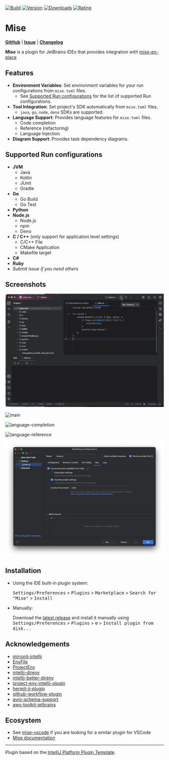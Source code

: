 [![Build](https://github.com/134130/intellij-mise/workflows/Build/badge.svg)](https://github.com/134130/intellij-mise/actions/workflows/build.yml)
[![Version](https://img.shields.io/jetbrains/plugin/v/24904-mise.svg)](https://plugins.jetbrains.com/plugin/24904-mise)
[![Downloads](https://img.shields.io/jetbrains/plugin/d/24904-mise.svg)](https://plugins.jetbrains.com/plugin/24904-mise)
[![Rating](https://img.shields.io/jetbrains/plugin/r/rating/24904)](https://plugins.jetbrains.com/plugin/24904-mise)


<!-- Plugin description -->
# Mise

**[GitHub](https://github.com/134130/intellij-mise)** | **[Issue](https://github.com/134130/intellij-mise/issues)** | **[Changelog](https://github.com/134130/intellij-mise/blob/main/CHANGELOG.md)**

**Mise** is a plugin for JetBrains IDEs that provides integration with [mise-en-place](https://mise.jdx.dev)


## Features

- **Environment Variables**: Set environment variables for your run configurations from `mise.toml` files.
  - See [Supported Run configurations](#supported-run-configurations) for the list of supported Run configurations.
- **Tool Integration**: Set project's SDK automatically from `mise.toml` files.
  - `java`, `go`, `node`, `deno` SDKs are supported.
- **Language Support**: Provides language features for `mise.toml` files.
  - Code completion
  - Reference (refactoring)
  - Language Injection
- **Diagram Support**: Provides task dependency diagrams.

## Supported Run configurations
- **JVM**
  - Java
  - Kotlin
  - JUnit
  - Gradle
- **Go**
  - Go Build
  - Go Test
- **Python**
- **Node.js**
  - Node.js
  - npm
  - Deno
- **C / C++** (only support for application level settings)
  - C/C++ File
  - CMake Application
  - Makefile target
- **C#**
- **Ruby**
- _Submit issue if you need others_

<!-- Plugin description end -->

## Screenshots

![demo-gif](./assets/demo.gif)

![main](https://github.com/user-attachments/assets/e668d651-9d39-497e-b1b6-d9f05d5c3232)

![language-completion](https://github.com/user-attachments/assets/073644b8-2189-411d-b3a9-64c207ac44e4)

![language-reference](https://github.com/user-attachments/assets/426f0f1b-6824-4dc5-8ab9-e52f76cd9f69)

![run-configuration](./assets/run-configuration.png)

## Installation

- Using the IDE built-in plugin system:
  
  <kbd>Settings/Preferences</kbd> > <kbd>Plugins</kbd> > <kbd>Marketplace</kbd> > <kbd>Search for "Mise"</kbd> >
  <kbd>Install</kbd>
  
- Manually:

  Download the [latest release](https://github.com/134130/intellij-mise/releases/latest) and install it manually using
  <kbd>Settings/Preferences</kbd> > <kbd>Plugins</kbd> > <kbd>⚙️</kbd> > <kbd>Install plugin from disk...</kbd>

## Acknowledgements

- [mirrord-intellij](https://github.com/metalbear-co/mirrord-intellij)
- [EnvFile](https://github.com/ashald/EnvFile)
- [ProjectEnv](https://github.com/BredoGen/ProjectEnv)
- [intellij-direnv](https://github.com/fehnomenal/intellij-direnv)
- [intellij-better-direnv](https://github.com/Fapiko/intellij-better-direnv)
- [project-env-intellij-plugin](https://github.com/Project-Env/project-env-intellij-plugin)
- [hermit-ij-plugin](https://github.com/cashapp/hermit-ij-plugin)
- [github-workflow-plugin](https://github.com/YunaBraska/github-workflow-plugin)
- [avro-schema-support](https://github.com/opwvhk/avro-schema-support)
- [aws-toolkit-jetbrains](https://github.com/aws/aws-toolkit-jetbrains)

## Ecosystem

- See [mise-vscode](https://github.com/hverlin/mise-vscode/) if you are looking for a similar plugin for VSCode
- [Mise documentation](https://mise.jdx.dev/)

---
Plugin based on the [IntelliJ Platform Plugin Template][template].

[template]: https://github.com/JetBrains/intellij-platform-plugin-template
[docs:plugin-description]: https://plugins.jetbrains.com/docs/intellij/plugin-user-experience.html#plugin-description-and-presentation
